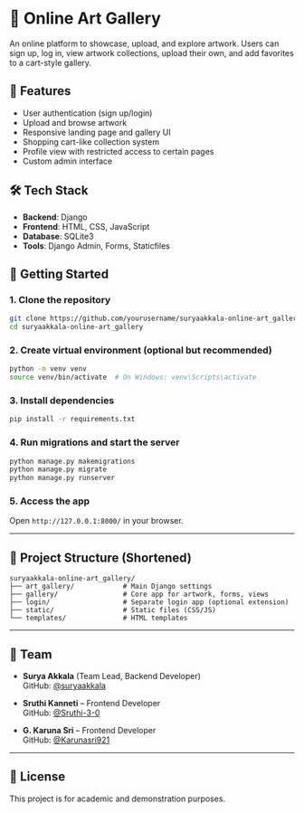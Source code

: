 # 🎨 Online Art Gallery

An online platform to showcase, upload, and explore artwork. Users can sign up, log in, view artwork collections, upload their own, and add favorites to a cart-style gallery.

## 🔧 Features

- User authentication (sign up/login)
- Upload and browse artwork
- Responsive landing page and gallery UI
- Shopping cart-like collection system
- Profile view with restricted access to certain pages
- Custom admin interface

## 🛠 Tech Stack

- **Backend**: Django
- **Frontend**: HTML, CSS, JavaScript
- **Database**: SQLite3
- **Tools**: Django Admin, Forms, Staticfiles

## 🏁 Getting Started

### 1. Clone the repository

```bash
git clone https://github.com/yourusername/suryaakkala-online-art_gallery.git
cd suryaakkala-online-art_gallery
```

### 2. Create virtual environment (optional but recommended)

```bash
python -m venv venv
source venv/bin/activate  # On Windows: venv\Scripts\activate
```

### 3. Install dependencies

```bash
pip install -r requirements.txt
```

### 4. Run migrations and start the server

```bash
python manage.py makemigrations
python manage.py migrate
python manage.py runserver
```

### 5. Access the app

Open `http://127.0.0.1:8000/` in your browser.

---

## 📂 Project Structure (Shortened)

```
suryaakkala-online-art_gallery/
├── art_gallery/            # Main Django settings
├── gallery/                # Core app for artwork, forms, views
├── login/                  # Separate login app (optional extension)
├── static/                 # Static files (CSS/JS)
└── templates/              # HTML templates
```

---

## 👥 Team

- **Surya Akkala** (Team Lead, Backend Developer)  
  GitHub: [@suryaakkala](https://github.com/suryaakkala)

- **Sruthi Kanneti** – Frontend Developer  
  GitHub: [@Sruthi-3-0](https://github.com/Sruthi-3-0) 
- **G. Karuna Sri** – Frontend Developer  
  GitHub: [@Karunasri921](https://github.com/Karunasri921)

---

## 📄 License

This project is for academic and demonstration purposes.
